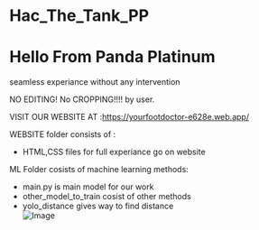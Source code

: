 # Hac_The_Tank_PP
# Hello From Panda Platinum</br>

seamless experiance without any intervention</br>

NO EDITING! No CROPPING!!!! by user.


VISIT OUR WEBSITE AT :https://yourfootdoctor-e628e.web.app/ </br>


WEBSITE folder consists of :</br>
   - HTML,CSS files for full experiance go on website</br>


ML Folder cosists of machine learning methods:</br>
  - main.py is main model for our work</br>
  - other_model_to_train cosist of other methods</br>
  - yolo_distance gives way to find distance</br>
![Image]([https://github.com/devyas319/Hac_The_Tank_PP/blob/main/MachineLearning/predictions/aug127.png])
